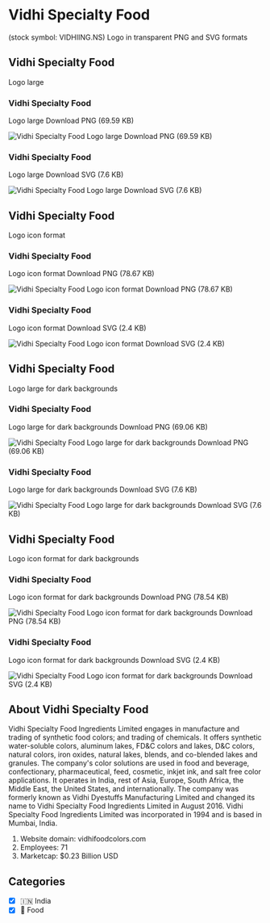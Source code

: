# Vidhi Specialty Food
 (stock symbol: VIDHIING.NS) Logo in transparent PNG and SVG formats

## Vidhi Specialty Food
 Logo large

### Vidhi Specialty Food
 Logo large Download PNG (69.59 KB)

![Vidhi Specialty Food
 Logo large Download PNG (69.59 KB)](/img/orig/VIDHIING.NS_BIG-dc19acc0.png)

### Vidhi Specialty Food
 Logo large Download SVG (7.6 KB)

![Vidhi Specialty Food
 Logo large Download SVG (7.6 KB)](/img/orig/VIDHIING.NS_BIG-6002a7f4.svg)

## Vidhi Specialty Food
 Logo icon format

### Vidhi Specialty Food
 Logo icon format Download PNG (78.67 KB)

![Vidhi Specialty Food
 Logo icon format Download PNG (78.67 KB)](/img/orig/VIDHIING.NS-5cf37d3f.png)

### Vidhi Specialty Food
 Logo icon format Download SVG (2.4 KB)

![Vidhi Specialty Food
 Logo icon format Download SVG (2.4 KB)](/img/orig/VIDHIING.NS-81f6c77d.svg)

## Vidhi Specialty Food
 Logo large for dark backgrounds

### Vidhi Specialty Food
 Logo large for dark backgrounds Download PNG (69.06 KB)

![Vidhi Specialty Food
 Logo large for dark backgrounds Download PNG (69.06 KB)](/img/orig/VIDHIING.NS_BIG.D-ef52ef7f.png)

### Vidhi Specialty Food
 Logo large for dark backgrounds Download SVG (7.6 KB)

![Vidhi Specialty Food
 Logo large for dark backgrounds Download SVG (7.6 KB)](/img/orig/VIDHIING.NS_BIG.D-b87fb7a2.svg)

## Vidhi Specialty Food
 Logo icon format for dark backgrounds

### Vidhi Specialty Food
 Logo icon format for dark backgrounds Download PNG (78.54 KB)

![Vidhi Specialty Food
 Logo icon format for dark backgrounds Download PNG (78.54 KB)](/img/orig/VIDHIING.NS.D-75cf6b61.png)

### Vidhi Specialty Food
 Logo icon format for dark backgrounds Download SVG (2.4 KB)

![Vidhi Specialty Food
 Logo icon format for dark backgrounds Download SVG (2.4 KB)](/img/orig/VIDHIING.NS.D-c6c363ba.svg)

## About Vidhi Specialty Food


Vidhi Specialty Food Ingredients Limited engages in manufacture and trading of synthetic food colors; and trading of chemicals. It offers synthetic water-soluble colors, aluminum lakes, FD&C colors and lakes, D&C colors, natural colors, iron oxides, natural lakes, blends, and co-blended lakes and granules. The company's color solutions are used in food and beverage, confectionary, pharmaceutical, feed, cosmetic, inkjet ink, and salt free color applications. It operates in India, rest of Asia, Europe, South Africa, the Middle East, the United States, and internationally. The company was formerly known as Vidhi Dyestuffs Manufacturing Limited and changed its name to Vidhi Specialty Food Ingredients Limited in August 2016. Vidhi Specialty Food Ingredients Limited was incorporated in 1994 and is based in Mumbai, India.

1. Website domain: vidhifoodcolors.com
2. Employees: 71
3. Marketcap: $0.23 Billion USD


## Categories
- [x] 🇮🇳 India
- [x] 🍴 Food
